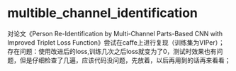 # multible_channel_identification
对论文《Person Re-Identification by Multi-Channel Parts-Based CNN with Improved Triplet Loss Function》尝试在caffe上进行复现（训练集为VIPer）；
存在问题：使用改进后的loss,训练几次之后loss就变为了0，测试时效果也有问题，但是仔细检查了几遍，应该代码没问题，先放着，以后再用到的话再来看看；
